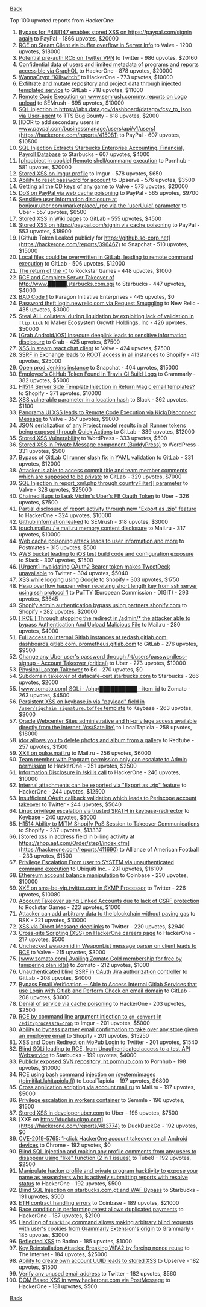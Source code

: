 [Back](../README.md)

Top 100 upvoted reports from HackerOne:

1. [Bypass for #488147 enables stored XSS on https://paypal.com/signin again](https://hackerone.com/reports/510152) to PayPal - 1866 upvotes, $20000
2. [RCE on Steam Client via buffer overflow in Server Info](https://hackerone.com/reports/470520) to Valve - 1200 upvotes, $18000
3. [Potential pre-auth RCE on Twitter VPN](https://hackerone.com/reports/591295) to Twitter - 986 upvotes, $20160
4. [Confidential data of users and limited metadata of programs and reports accessible via GraphQL](https://hackerone.com/reports/489146) to HackerOne - 878 upvotes, $20000
5. [WannaCrypt “Killswitch”](https://hackerone.com/reports/228648) to HackerOne - 773 upvotes, $10000
6. [Exfiltrate and mutate repository and project data through injected templated service](https://hackerone.com/reports/446585) to GitLab - 718 upvotes, $11000
7. [Remote Code Execution on www.semrush.com/my_reports on Logo upload](https://hackerone.com/reports/403417) to SEMrush - 695 upvotes, $10000
8. [SQL injection in https://labs.data.gov/dashboard/datagov/csv_to_json via User-agent](https://hackerone.com/reports/297478) to TTS Bug Bounty - 618 upvotes, $2000
9. [IDOR to add secondary users in www.paypal.com/businessmanage/users/api/v1/users](https://hackerone.com/reports/415081) to PayPal - 607 upvotes, $10500
10. [SQL Injection Extracts Starbucks Enterprise Accounting, Financial, Payroll Database](https://hackerone.com/reports/531051) to Starbucks - 607 upvotes, $4000
11. [[phpobject in cookie] Remote shell/command execution](https://hackerone.com/reports/141956) to Pornhub - 581 upvotes, $20000
12. [Stored XSS on imgur profile](https://hackerone.com/reports/484434) to Imgur - 578 upvotes, $650
13. [Ability to reset password for account](https://hackerone.com/reports/322985) to Upserve - 576 upvotes, $3500
14. [Getting all the CD keys of any game](https://hackerone.com/reports/391217) to Valve - 573 upvotes, $20000
15. [DoS on PayPal via web cache poisoning](https://hackerone.com/reports/622122) to PayPal - 565 upvotes, $9700
16. [Sensitive user information disclosure at bonjour.uber.com/marketplace/_rpc via the 'userUuid' parameter](https://hackerone.com/reports/542340) to Uber - 557 upvotes, $6500
17. [Stored XSS in Wiki pages](https://hackerone.com/reports/526325) to GitLab - 555 upvotes, $4500
18. [Stored XSS on https://paypal.com/signin via cache poisoning](https://hackerone.com/reports/488147) to PayPal - 553 upvotes, $18900
19. [Github Token Leaked publicly for https://github.sc-corp.net](https://hackerone.com/reports/396467) to Snapchat - 510 upvotes, $15000
20. [Local files could be overwritten in GitLab, leading to remote command execution](https://hackerone.com/reports/587854) to GitLab - 506 upvotes, $12000
21. [The return of the ＜](https://hackerone.com/reports/639684) to Rockstar Games - 448 upvotes, $1000
22. [RCE and Complete Server Takeover of http://www.█████.starbucks.com.sg/](https://hackerone.com/reports/502758) to Starbucks - 447 upvotes, $4000
23. [BAD Code !](https://hackerone.com/reports/180074) to Paragon Initiative Enterprises - 445 upvotes, $0
24. [Password theft login.newrelic.com via Request Smuggling](https://hackerone.com/reports/498052) to New Relic - 435 upvotes, $3000
25. [Steal ALL collateral during liquidation by exploiting lack of validation in `flip.kick`](https://hackerone.com/reports/684092) to Maker Ecosystem Growth Holdings, Inc - 426 upvotes, $50000
26. [[Grab Android/iOS] Insecure deeplink leads to sensitive information disclosure](https://hackerone.com/reports/401793) to Grab - 425 upvotes, $7500
27. [XSS in steam react chat client](https://hackerone.com/reports/409850) to Valve - 424 upvotes, $7500
28. [SSRF in Exchange leads to ROOT access in all instances](https://hackerone.com/reports/341876) to Shopify - 413 upvotes, $25000
29. [Open prod Jenkins instance](https://hackerone.com/reports/231460) to Snapchat - 404 upvotes, $15000
30. [Employee's GitHub Token Found In Travis CI Build Logs](https://hackerone.com/reports/496937) to Grammarly - 382 upvotes, $5000
31. [H1514 Server Side Template Injection in Return Magic email templates?](https://hackerone.com/reports/423541) to Shopify - 371 upvotes, $10000
32. [XSS vulnerable parameter in a location hash](https://hackerone.com/reports/146336) to Slack - 362 upvotes, $1100
33. [Panorama UI XSS leads to Remote Code Execution via Kick/Disconnect Message](https://hackerone.com/reports/631956) to Valve - 357 upvotes, $9000
34. [JSON serialization of any Project model results in all Runner tokens being exposed through Quick Actions](https://hackerone.com/reports/509924) to GitLab - 339 upvotes, $12000
35. [Stored XSS Vulnerability](https://hackerone.com/reports/643908) to WordPress - 333 upvotes, $500
36. [Stored XSS in Private Message component (BuddyPress)](https://hackerone.com/reports/487081) to WordPress - 331 upvotes, $500
37. [Bypass of GitLab CI runner slash fix in YAML validation](https://hackerone.com/reports/409395) to GitLab - 331 upvotes, $12000
38. [Attacker is able to access commit title and team member comments which are supposed to be private](https://hackerone.com/reports/502593) to GitLab - 329 upvotes, $7000
39. [SQL Injection in report_xml.php through countryFilter[] parameter](https://hackerone.com/reports/383127) to Valve - 328 upvotes, $25000
40. [Chained Bugs to Leak Victim's Uber's FB Oauth Token](https://hackerone.com/reports/202781) to Uber - 326 upvotes, $7500
41. [Partial disclosure of report activity through new "Export as .zip" feature](https://hackerone.com/reports/182358) to HackerOne - 324 upvotes, $10000
42. [Github information leaked](https://hackerone.com/reports/676212) to SEMrush - 318 upvotes, $3000
43. [touch.mail.ru / e.mail.ru memory content disclosure](https://hackerone.com/reports/513236) to Mail.ru - 317 upvotes, $10000
44. [Web cache poisoning attack leads to user information and more](https://hackerone.com/reports/492841) to Postmates - 315 upvotes, $500
45. [AWS bucket leading to iOS test build code and configuration exposure](https://hackerone.com/reports/404822) to Slack - 307 upvotes, $1500
46. [[Urgent] Invalidating OAuth2 Bearer token makes TweetDeck unavailable](https://hackerone.com/reports/210779) to Twitter - 304 upvotes, $5040
47. [XSS while logging using Google](https://hackerone.com/reports/691611) to Shopify - 303 upvotes, $1750
48. [Heap overflow happen when receiving short length key from ssh server using ssh protocol 1](https://hackerone.com/reports/630462) to PuTTY (European Commission - DIGIT) - 293 upvotes, $3645
49. [Shopify admin authentication bypass using partners.shopify.com](https://hackerone.com/reports/270981) to Shopify - 282 upvotes, $20000
50. [[ RCE ] Through stopping the redirect in /admin/* the attacker able to bypass Authentication And Upload Malicious File](https://hackerone.com/reports/683957) to Mail.ru - 280 upvotes, $4000
51. [Full access to internal Gitlab instances at redash.gitlab.com, dashboards.gitlab.com, prometheus.gitlab.com](https://hackerone.com/reports/498964) to GitLab - 276 upvotes, $9500
52. [Change any Uber user's password through /rt/users/passwordless-signup - Account Takeover (critical)](https://hackerone.com/reports/143717) to Uber - 273 upvotes, $10000
53. [Physical Laptop Takeover](https://hackerone.com/reports/393615) to Ed - 270 upvotes, $0
54. [Subdomain takeover of datacafe-cert.starbucks.com](https://hackerone.com/reports/665398) to Starbucks - 266 upvotes, $2000
55. [[www.zomato.com] SQLi - /php/██████████ - item_id](https://hackerone.com/reports/403616) to Zomato - 263 upvotes, $4500
56. [Persistent XSS on keybase.io via "payload" field in `/user/sigchain_signature.toffee` template](https://hackerone.com/reports/245296) to Keybase - 263 upvotes, $3000
57. [Oracle Webcenter Sites administrative and hi-privilege access available directly from the internet (/cs/Satellite)](https://hackerone.com/reports/170532) to LocalTapiola - 258 upvotes, $18000
58. [idor allows you to delete photos and album from a gallery](https://hackerone.com/reports/380410) to Redtube - 257 upvotes, $1500
59. [XXE on pulse.mail.ru](https://hackerone.com/reports/505947) to Mail.ru - 256 upvotes, $6000
60. [Team member with Program permission only can escalate to Admin permission](https://hackerone.com/reports/605720) to HackerOne - 251 upvotes, $2500
61. [Information Disclosure in /skills call](https://hackerone.com/reports/188719) to HackerOne - 246 upvotes, $10000
62. [Internal attachments can be exported via "Export as .zip" feature](https://hackerone.com/reports/186230) to HackerOne - 244 upvotes, $12500
63. [Insufficient OAuth callback validation which leads to Periscope account takeover](https://hackerone.com/reports/110293) to Twitter - 244 upvotes, $5040
64. [Linux privilege escalation via trusted $PATH in keybase-redirector](https://hackerone.com/reports/426944) to Keybase - 240 upvotes, $5000
65. [H1514 Ability to MiTM Shopify PoS Session to Takeover Communications](https://hackerone.com/reports/423467) to Shopify - 237 upvotes, $13337
66. [Stored xss in address field in billing activity at https://shop.aaf.com/Order/step1/index.cfm](https://hackerone.com/reports/411690) to Alliance of American Football - 233 upvotes, $1500
67. [Privilege Escalation From user to SYSTEM via unauthenticated command execution](https://hackerone.com/reports/544928) to Ubiquiti Inc. - 231 upvotes, $16109
68. [Ethereum account balance manipulation](https://hackerone.com/reports/300748) to Coinbase - 230 upvotes, $10000
69. [XXE on sms-be-vip.twitter.com in SXMP Processor](https://hackerone.com/reports/248668) to Twitter - 226 upvotes, $10080
70. [Account Takeover using Linked Accounts due to lack of CSRF protection](https://hackerone.com/reports/463330) to Rockstar Games - 223 upvotes, $1000
71. [Attacker can add arbitrary data to the blockchain without paying gas](https://hackerone.com/reports/396954) to RSK - 221 upvotes, $10000
72. [XSS via Direct Message deeplinks](https://hackerone.com/reports/341908) to Twitter - 220 upvotes, $2940
73. [Cross-site Scripting (XSS) on HackerOne careers page](https://hackerone.com/reports/474656) to HackerOne - 217 upvotes, $500
74. [Unchecked weapon id in WeaponList message parser on client leads to RCE](https://hackerone.com/reports/513154) to Valve - 215 upvotes, $3000
75. [[www.zomato.com] Availing Zomato Gold membership for free by tampering plan id(s)](https://hackerone.com/reports/511044) to Zomato - 212 upvotes, $1000
76. [Unauthenticated blind SSRF in OAuth Jira authorization controller](https://hackerone.com/reports/398799) to GitLab - 208 upvotes, $4000
77. [Bypass Email Verification -- Able to Access Internal Gitlab Services that use Login with Gitlab and Perform Check on email domain](https://hackerone.com/reports/565883) to GitLab - 208 upvotes, $3000
78. [Denial of service via cache poisoning](https://hackerone.com/reports/409370) to HackerOne - 203 upvotes, $2500
79. [RCE by command line argument injection to `gm convert` in `/edit/process?a=crop`](https://hackerone.com/reports/212696) to Imgur - 201 upvotes, $5000
80. [Ability to bypass partner email confirmation to take over any store given an employee email](https://hackerone.com/reports/300305) to Shopify - 201 upvotes, $15250
81. [XSS and Open Redirect on MoPub Login](https://hackerone.com/reports/683298) to Twitter - 201 upvotes, $1540
82. [Blind SQLi leading to RCE, from Unauthenticated access to a test API Webservice](https://hackerone.com/reports/592400) to Starbucks - 199 upvotes, $4000
83. [Publicly exposed SVN repository, ht.pornhub.com](https://hackerone.com/reports/72243) to Pornhub - 198 upvotes, $10000
84. [RCE using bash command injection on /system/images (toimitilat.lahitapiola.fi)](https://hackerone.com/reports/303061) to LocalTapiola - 197 upvotes, $6800
85. [Cross application scripting via account.mail.ru](https://hackerone.com/reports/470380) to Mail.ru - 197 upvotes, $5000
86. [Privilege escalation in workers container](https://hackerone.com/reports/692603) to Semmle - 196 upvotes, $1500
87. [Stored XSS in developer.uber.com](https://hackerone.com/reports/131450) to Uber - 195 upvotes, $7500
88. [XXE on https://duckduckgo.com](https://hackerone.com/reports/483774) to DuckDuckGo - 192 upvotes, $0
89. [CVE-2019-5765: 1-click HackerOne account takeover on all Android devices](https://hackerone.com/reports/563870) to Chrome - 192 upvotes, $0
90. [Blind SQL injection and making any profile comments from any users to disappear using "like" function (2 in 1 issues)](https://hackerone.com/reports/363815) to Tube8 - 192 upvotes, $2500
91. [Manipulate hacker profile and private program hacktivity to expose your name as researchers who is actively submitting reports with resolve status](https://hackerone.com/reports/654198) to HackerOne - 192 upvotes, $500
92. [Blind SQL Injection on starbucks.com.gt and WAF Bypass](https://hackerone.com/reports/549355) to Starbucks - 191 upvotes, $500
93. [ETH contract handling errors](https://hackerone.com/reports/328526) to Coinbase - 189 upvotes, $21000
94. [Race condition in performing retest allows duplicated payments](https://hackerone.com/reports/429026) to HackerOne - 187 upvotes, $2100
95. [Handling of `tracking` command allows making arbitrary blind requests with user's cookies from Grammarly Extension's origin](https://hackerone.com/reports/389108) to Grammarly - 185 upvotes, $3000
96. [Reflected XSS](https://hackerone.com/reports/739601) to Badoo - 185 upvotes, $1000
97. [Key Reinstallation Attacks: Breaking WPA2 by forcing nonce reuse](https://hackerone.com/reports/286740) to The Internet - 184 upvotes, $25000
98. [Ability to create own account UUID leads to stored XSS](https://hackerone.com/reports/249131) to Upserve - 182 upvotes, $1500
99. [Verify any unused email address](https://hackerone.com/reports/574962) to Twitter - 182 upvotes, $560
100. [DOM Based XSS in www.hackerone.com via PostMessage](https://hackerone.com/reports/398054) to HackerOne - 181 upvotes, $500


[Back](../README.md)